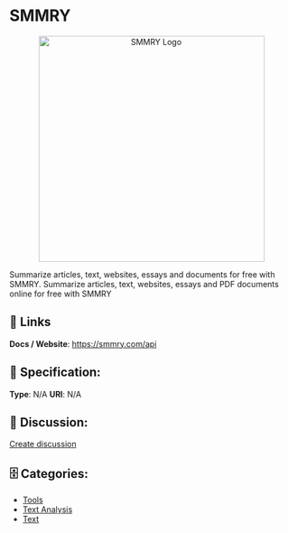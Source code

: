 # SMMRY
<p align="center">
    <img width="400" src="https://raw.githubusercontent.com/apis-list/apis-list/main/apis/smmry/logo_256x256.png" alt="SMMRY Logo"/>
</p>

Summarize articles, text, websites, essays and documents for free with SMMRY. Summarize articles, text, websites, essays and PDF documents online for free with SMMRY

##  🔗 Links
**Docs / Website**: https://smmry.com/api

## 🧬 Specification:
**Type**: N/A
**URI**: N/A

## 💬 Discussion:
[Create discussion](https://github.com/apis-list/apis-list/discussions/new)

## 🗄️ Categories:
- [Tools](https://github.com/apis-list/apis-list#tools)
- [Text Analysis](https://github.com/apis-list/apis-list#text-analysis)
- [Text](https://github.com/apis-list/apis-list#text)







